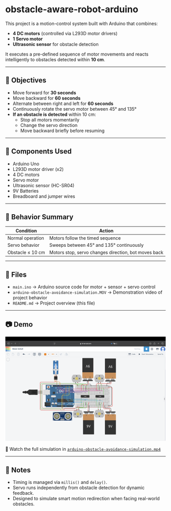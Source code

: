 # obstacle-aware-robot-arduino 

This project is a motion-control system built with Arduino that combines:
- **4 DC motors** (controlled via L293D motor drivers)
- **1 Servo motor**
- **Ultrasonic sensor** for obstacle detection

It executes a pre-defined sequence of motor movements and reacts intelligently to obstacles detected within **10 cm**.

---

## 🎯 Objectives

- Move forward for **30 seconds**
- Move backward for **60 seconds**
- Alternate between right and left for **60 seconds**
- Continuously rotate the servo motor between 45° and 135°
- **If an obstacle is detected** within 10 cm:
  - Stop all motors momentarily
  - Change the servo direction
  - Move backward briefly before resuming

---

## 🧩 Components Used

- Arduino Uno
- L293D motor driver (x2)
- 4 DC motors
- Servo motor 
- Ultrasonic sensor (HC-SR04)
- 9V Batteries
- Breadboard and jumper wires

---

## 🔁 Behavior Summary

| Condition          | Action                                   |
|--------------------|-------------------------------------------|
| Normal operation   | Motors follow the timed sequence         |
| Servo behavior     | Sweeps between 45° and 135° continuously |
| Obstacle ≤ 10 cm   | Motors stop, servo changes direction, bot moves back |

---

## 📂 Files

- `main.ino` → Arduino source code for motor + sensor + servo control
- `arduino-obstacle-avoidance-simulation.MOV` → Demonstration video of project behavior
- `README.md` → Project overview (this file)

---

## 📷 Demo

<p align="center">
  <img src="simulation-screenshot.png" alt="Simulation Screenshot" width="600"/>
</p>

🎥 Watch the full simulation in [`arduino-obstacle-avoidance-simulation.mp4`](./arduino-obstacle-avoidance-simulation.MOV)

---

## 📎 Notes

- Timing is managed via `millis()` and `delay()`.
- Servo runs independently from obstacle detection for dynamic feedback.
- Designed to simulate smart motion redirection when facing real-world obstacles.
